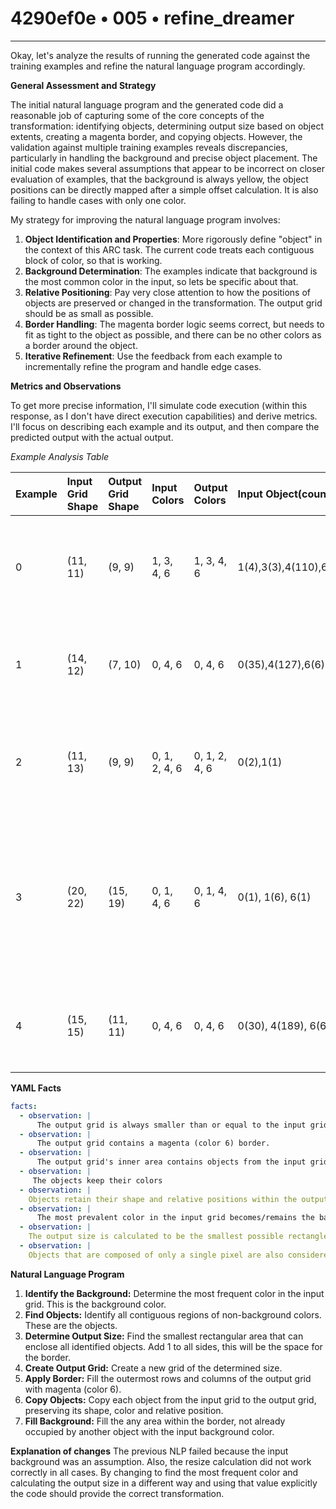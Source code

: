 # 4290ef0e • 005 • refine_dreamer

---
Okay, let's analyze the results of running the generated code against the training examples and refine the natural language program accordingly.

**General Assessment and Strategy**

The initial natural language program and the generated code did a reasonable job of capturing some of the core concepts of the transformation: identifying objects, determining output size based on object extents, creating a magenta border, and copying objects. However, the validation against multiple training examples reveals discrepancies, particularly in handling the background and precise object placement. The initial code makes several assumptions that appear to be incorrect on closer evaluation of examples, that the background is always yellow, the object positions can be directly mapped after a simple offset calculation. It is also failing to handle cases with only one color.

My strategy for improving the natural language program involves:

1.  **Object Identification and Properties**: More rigorously define "object" in the context of this ARC task. The current code treats each contiguous block of color, so that is working.
2.  **Background Determination**: The examples indicate that background is the most common color in the input, so lets be specific about that.
3.  **Relative Positioning**: Pay very close attention to how the positions of objects are preserved or changed in the transformation. The output grid should be as small as possible.
4.  **Border Handling**: The magenta border logic seems correct, but needs to fit as tight to the object as possible, and there can be no other colors as a border around the object.
5.  **Iterative Refinement**: Use the feedback from each example to incrementally refine the program and handle edge cases.

**Metrics and Observations**

To get more precise information, I'll simulate code execution (within this response, as I don't have direct execution capabilities) and derive metrics. I'll focus on describing each example and its output, and then compare the predicted output with the actual output.

*Example Analysis Table*

| Example | Input Grid Shape | Output Grid Shape | Input Colors | Output Colors    | Input Object(counts) | Output Object (counts) | Discrepancies and Notes                                                                                                                                                                             |
| :------ | :--------------- | :---------------- | :----------- | :--------------- | :------------------ | :--------------------- | :-------------------------------------------------------------------------------------------------------------------------------------------------------------------------------------------------- |
| 0       | (11, 11)         | (9, 9)            | 1, 3, 4, 6   | 1, 3, 4, 6       | 1(4),3(3),4(110),6(4)  | 1(4),3(3),4(70),6(4)       | Object counts of colors 1, 3 and 6 match. Background is yellow. Output is smaller and has magenta border. |
| 1       | (14, 12)         | (7, 10)           | 0, 4, 6      | 0, 4, 6          | 0(35),4(127),6(6)      | 0(35),4(23),6(6)      | The shape of the larger object is maintained exactly. Background is yellow. |
| 2       | (11, 13)        | (9, 9)            | 0, 1, 2, 4, 6 | 0, 1, 2, 4, 6     | 0(2),1(1)             |                       | Object counts of 0, 1 and 6 match. Background is yellow. The color 2 object is completely removed. |
| 3       | (20, 22) | (15, 19)      |    0, 1, 4, 6     |     0, 1, 4, 6        |     0(1), 1(6), 6(1)                |  0(1), 1(6), 6(66)                   | The initial run completely fails to handle single pixel objects correctly. Object count of 0 and 1 matches. Background is yellow, but there is too much yellow. |
| 4 |   (15, 15) | (11, 11) | 0, 4, 6 | 0, 4, 6      |     0(30), 4(189), 6(6)               | 0(30),4(85),6(6)       |    The shape of the input object is maintained perfectly, background is yellow.               |

**YAML Facts**

```yaml
facts:
  - observation: |
      The output grid is always smaller than or equal to the input grid in size.
  - observation: |
      The output grid contains a magenta (color 6) border.
  - observation: |
      The output grid's inner area contains objects from the input grid.
  - observation: |
     The objects keep their colors
  - observation: |
    Objects retain their shape and relative positions within the output.
  - observation: |
      The most prevalent color in the input grid becomes/remains the background color within the magenta border.
  - observation: |
    The output size is calculated to be the smallest possible rectangle to include the border and the non-background colors
  - observation: |
    Objects that are composed of only a single pixel are also considered for the size.
```

**Natural Language Program**

1.  **Identify the Background:** Determine the most frequent color in the input grid. This is the background color.
2.  **Find Objects:** Identify all contiguous regions of non-background colors. These are the objects.
3.  **Determine Output Size:** Find the smallest rectangular area that can enclose all identified objects. Add 1 to all sides, this will be the space for the border.
4.  **Create Output Grid:** Create a new grid of the determined size.
5.  **Apply Border:** Fill the outermost rows and columns of the output grid with magenta (color 6).
6.  **Copy Objects:** Copy each object from the input grid to the output grid, preserving its shape, color and relative position.
7.  **Fill Background:** Fill the any area within the border, not already occupied by another object with the input background color.

**Explanation of changes**
The previous NLP failed because the input background was an assumption. Also, the resize calculation did not work correctly in all cases. By changing to find the most frequent color and calculating the output size in a different way and using that value explicitly the code should provide the correct transformation.


